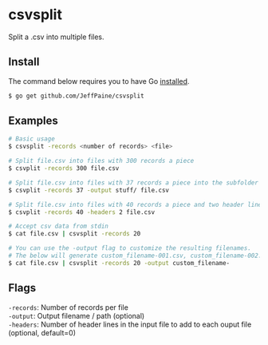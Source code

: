 # csvsplit

Split a .csv into multiple files.

## Install
The command below requires you to have Go [installed](https://golang.org/doc/install).
```bash
$ go get github.com/JeffPaine/csvsplit
```

## Examples
```bash
# Basic usage
$ csvsplit -records <number of records> <file>

# Split file.csv into files with 300 records a piece
$ csvplit -records 300 file.csv

# Split file.csv into files with 37 records a piece into the subfolder 'stuff'
$ csvplit -records 37 -output stuff/ file.csv

# Split file.csv into files with 40 records a piece and two header lines
$ csvplit -records 40 -headers 2 file.csv

# Accept csv data from stdin
$ cat file.csv | csvsplit -records 20

# You can use the -output flag to customize the resulting filenames.
# The below will generate custom_filename-001.csv, custom_filename-002.csv, etc.
$ cat file.csv | csvsplit -records 20 -output custom_filename-
```

## Flags
`-records`: Number of records per file  
`-output`: Output filename / path (optional)  
`-headers`: Number of header lines in the input file to add to each ouput file (optional, default=0)
